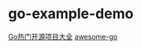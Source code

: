 # go-example-demo

[Go热门开源项目大全](https://www.cnblogs.com/you-men/p/13493912.html)
[awesome-go](https://github.com/avelino/awesome-go#utilities)